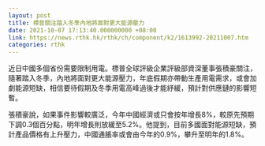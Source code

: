 ```yaml
---
layout: post
title: 標普關注踏入冬季內地將面對更大能源壓力
date: 2021-10-07 17:13:40.000000000 +08:00
link: https://news.rthk.hk/rthk/ch/component/k2/1613992-20211007.htm
categories: rthk
---
```


近日中國多個省份需要限制用電。標普全球評級企業評級部資深董事張積豪關注，隨著踏入冬季，內地將面對更大能源壓力，年底假期亦帶動生產用電需求，或會加劇能源短缺，相信要待假期及冬季用電高峰過後才能紓緩，預計對供應鏈的影響短暫。

張積豪說，如果事件影響較廣泛，今年中國經濟或只會按年增長8%，較原先預期下調0.3個百分點，明年增長則放緩至5.2%。他提到，目前多國面對能源短缺，預計產品價格有上升壓力，中國通脹率或會由今年的0.9%，攀升至明年的1.8%。
